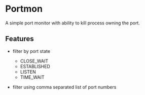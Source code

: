 # Portmon

A simple port monitor with ability to kill process owning the port.

## Features

- filter by port state
  - CLOSE_WAIT
  - ESTABLISHED
  - LISTEN
  - TIME_WAIT

- filter using comma separated list of port numbers